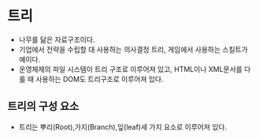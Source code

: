 # 트리
- 나무를 닮은 자료구조이다.
- 기업에서 전략을 수립할 대 사용하는 의사결정 트리, 게임에서 사용하는 스킬트가 예이다.
- 운영체제의 파일 시스템이 트리 구조로 이루어져 있고, HTML이나 XML문서를 다룰 때 사용하는 DOM도 트리구조로 이루어져 있다.

## 트리의 구성 요소
- 트리는 뿌리(Root),가지(Branch),잎(leaf)세 가지 요소로 이루어져 있다.

